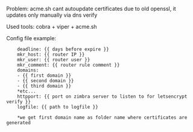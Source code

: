 Problem: acme.sh cant autoupdate certificates due to old openssl, 
        it updates only manually via dns verify

Used tools:
        cobra + viper + acme.sh

Config file example:

        deadline: {{ days before expire }}
        mkr_host: {{ router IP }}
        mkr_user: {{ router user }}
        mkr_comment: {{ router rule comment }}
        domains:
        - {{ first domain }}
        - {{ second domain }}
        - {{ third domain }}
        *etc...
        httpport: {{ port on zimbra server to listen to for letsencrypt verify }}
        logfile: {{ path to logfile }}

        *we get first domain name as folder name where certificates are generated
